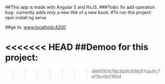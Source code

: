 ##This app is made with Angular 5 and RxJS.
###Todo: fix add operation bug- currently adds only a new title of a new book.
#To run this project:
npm install
ng serve

##go to: www.localhost:4200

<<<<<<< HEAD
##Demoo for this project: 
=======
>>>>>>> 466f557d78b3b0fc5582f7cbd1c7ef7bc0b5150d
